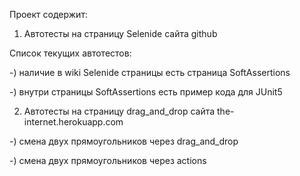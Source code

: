 Проект содержит:

1. Автотесты на страницу Selenide сайта github

Список текущих автотестов:

-) наличие в wiki Selenide страницы есть страница SoftAssertions

-) внутри страницы SoftAssertions есть пример кода для JUnit5

2.  Автотесты на страницу drag_and_drop сайта the-internet.herokuapp.com

-) смена двух прямоугольников через drag_and_drop

-) смена двух прямоугольников через actions